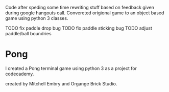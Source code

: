 Code after speding some time rewriting stuff based on feedback given during google hangouts call.
Convereted origional game to an object based game using python 3 classes.

TODO fix paddle drop bug
TODO fix paddle sticking bug
TODO adjust paddle/ball boundries

# Pong
I created a Pong terminal game using python 3 as a project for codecademy.

created by Mitchell Embry and Organge Brick Studio.
